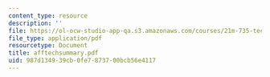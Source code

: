```yaml
---
content_type: resource
description: ''
file: https://ol-ocw-studio-app-qa.s3.amazonaws.com/courses/21m-735-technical-design-scenery-mechanisms-and-special-effects-spring-2004/987d134939cb0fe7873700bcb56e4117_afftechsummary.pdf
file_type: application/pdf
resourcetype: Document
title: afftechsummary.pdf
uid: 987d1349-39cb-0fe7-8737-00bcb56e4117
---
```

